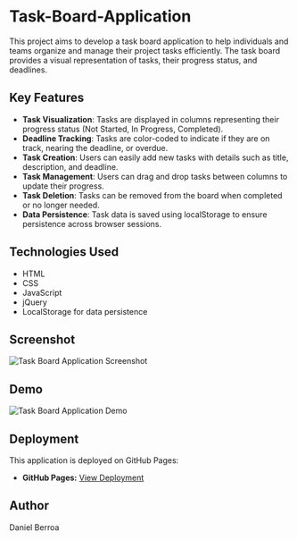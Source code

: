# Task-Board-Application

This project aims to develop a task board application to help individuals and teams organize and manage their project tasks efficiently. The task board provides a visual representation of tasks, their progress status, and deadlines.

## Key Features

- **Task Visualization**: Tasks are displayed in columns representing their progress status (Not Started, In Progress, Completed).
- **Deadline Tracking**: Tasks are color-coded to indicate if they are on track, nearing the deadline, or overdue.
- **Task Creation**: Users can easily add new tasks with details such as title, description, and deadline.
- **Task Management**: Users can drag and drop tasks between columns to update their progress.
- **Task Deletion**: Tasks can be removed from the board when completed or no longer needed.
- **Data Persistence**: Task data is saved using localStorage to ensure persistence across browser sessions.

## Technologies Used

- HTML
- CSS
- JavaScript
- jQuery
- LocalStorage for data persistence

## Screenshot

![Task Board Application Screenshot](./assets/Screenshot%202024-07-08%20at%2010.21.32%20AM.png)

## Demo

![Task Board Application Demo](./assets/Task%20Board.gif)

## Deployment

This application is deployed on GitHub Pages:

- **GitHub Pages:** [View Deployment](https://daniel639.github.io/Task-Board-Application/)

## Author

Daniel Berroa
